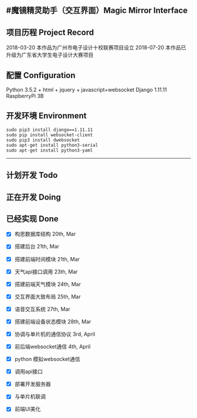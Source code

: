 #魔镜精灵助手（交互界面）Magic Mirror Interface 
----------
## 项目历程 Project Record
2018-03-20
本作品为广州市电子设计十校联赛项目设立
2018-07-20
本作品已升级为广东省大学生电子设计大赛项目

## 配置 Configuration
Python 3.5.2 + html + jquery + javascript+websocket
Django 1.11.11
RaspberryPi 3B

## 开发环境 Environment
```
sudo pip3 install django==1.11.11
sudo pip install websocket-client
sudo pip3 install dwebsocket
sudo apt-get install python3-serial
sudo apt-get install python3-yaml
```


----------


## 计划开发 Todo



## 正在开发 Doing 
 

## 已经实现 Done

- [x] 构思数据库结构	20th, Mar
- [x] 搭建后台	21th, Mar
- [x] 搭建前端时间模块	21th, Mar
- [x] 天气api接口调用	23th, Mar
- [x] 搭建前端天气模块	24th, Mar
- [x] 交互界面大致布局	25th, Mar
- [x] 语音交互系统	27th, Mar
- [x] 搭建前端设备状态模块 28th, Mar
- [x] 协调与单片机的通信协议 3rd, April
- [x] 前后端websocket通信  4th, April
- [x] python 模拟websocket通信 
- [x] 调用api接口
- [x] 部署开发服务器
- [x] 与单片机联调
- [x] 前端UI美化


